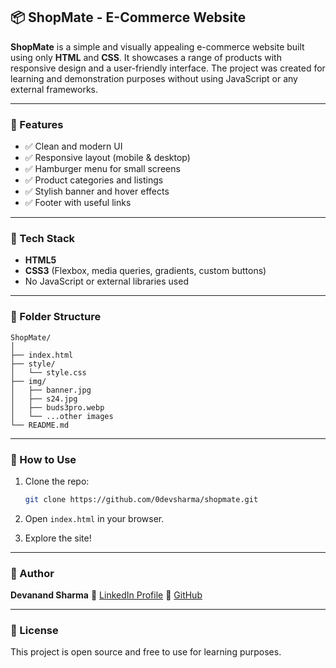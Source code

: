 
## 📦 ShopMate - E-Commerce Website

**ShopMate** is a simple and visually appealing e-commerce website built using only **HTML** and **CSS**. It showcases a range of products with responsive design and a user-friendly interface. The project was created for learning and demonstration purposes without using JavaScript or any external frameworks.

---

### 🚀 Features

* ✅ Clean and modern UI
* ✅ Responsive layout (mobile & desktop)
* ✅ Hamburger menu for small screens
* ✅ Product categories and listings
* ✅ Stylish banner and hover effects
* ✅ Footer with useful links

---

### 🧱 Tech Stack

* **HTML5**
* **CSS3** (Flexbox, media queries, gradients, custom buttons)
* No JavaScript or external libraries used

---

### 📁 Folder Structure

```
ShopMate/
│
├── index.html
├── style/
│   └── style.css
├── img/
│   ├── banner.jpg
│   ├── s24.jpg
│   ├── buds3pro.webp
│   └── ...other images
└── README.md
```

---

### 📌 How to Use

1. Clone the repo:

   ```bash
   git clone https://github.com/0devsharma/shopmate.git
   ```
2. Open `index.html` in your browser.
3. Explore the site!

---


### 👤 Author

**Devanand Sharma**
📧 [LinkedIn Profile](https://www.linkedin.com/in/devanand-sharma-7b07a22b6/)
🔗 [GitHub](https://github.com/0devsharma)

---

### 📝 License

This project is open source and free to use for learning purposes.


